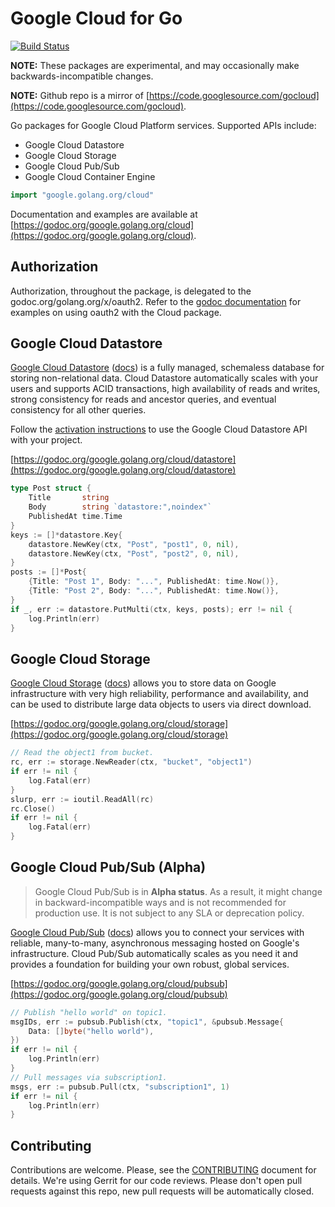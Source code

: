 # Google Cloud for Go

[![Build Status](https://travis-ci.org/GoogleCloudPlatform/gcloud-golang.svg?branch=master)](https://travis-ci.org/GoogleCloudPlatform/gcloud-golang)

**NOTE:** These packages are experimental, and may occasionally make
backwards-incompatible changes.

**NOTE:** Github repo is a mirror of [https://code.googlesource.com/gocloud](https://code.googlesource.com/gocloud).

Go packages for Google Cloud Platform services. Supported APIs include:

 * Google Cloud Datastore
 * Google Cloud Storage
 * Google Cloud Pub/Sub
 * Google Cloud Container Engine

``` go
import "google.golang.org/cloud"
```

Documentation and examples are available at
[https://godoc.org/google.golang.org/cloud](https://godoc.org/google.golang.org/cloud).

## Authorization

Authorization, throughout the package, is delegated to the godoc.org/golang.org/x/oauth2.
Refer to the [godoc documentation](https://godoc.org/golang.org/x/oauth2)
for examples on using oauth2 with the Cloud package.

## Google Cloud Datastore

[Google Cloud Datastore][cloud-datastore] ([docs][cloud-datastore-docs]) is a fully
managed, schemaless database for storing non-relational data. Cloud Datastore
automatically scales with your users and supports ACID transactions, high availability
of reads and writes, strong consistency for reads and ancestor queries, and eventual
consistency for all other queries.

Follow the [activation instructions][cloud-datastore-activation] to use the Google
Cloud Datastore API with your project.

[https://godoc.org/google.golang.org/cloud/datastore](https://godoc.org/google.golang.org/cloud/datastore)


```go
type Post struct {
	Title       string
	Body        string `datastore:",noindex"`
	PublishedAt time.Time
}
keys := []*datastore.Key{
	datastore.NewKey(ctx, "Post", "post1", 0, nil),
	datastore.NewKey(ctx, "Post", "post2", 0, nil),
}
posts := []*Post{
	{Title: "Post 1", Body: "...", PublishedAt: time.Now()},
	{Title: "Post 2", Body: "...", PublishedAt: time.Now()},
}
if _, err := datastore.PutMulti(ctx, keys, posts); err != nil {
	log.Println(err)
}
```

## Google Cloud Storage

[Google Cloud Storage][cloud-storage] ([docs][cloud-storage-docs]) allows you to store
data on Google infrastructure with very high reliability, performance and availability,
and can be used to distribute large data objects to users via direct download.

[https://godoc.org/google.golang.org/cloud/storage](https://godoc.org/google.golang.org/cloud/storage)


```go
// Read the object1 from bucket.
rc, err := storage.NewReader(ctx, "bucket", "object1")
if err != nil {
	log.Fatal(err)
}
slurp, err := ioutil.ReadAll(rc)
rc.Close()
if err != nil {
	log.Fatal(err)
}
```

## Google Cloud Pub/Sub (Alpha)

> Google Cloud Pub/Sub is in **Alpha status**. As a result, it might change in
> backward-incompatible ways and is not recommended for production use. It is not
> subject to any SLA or deprecation policy.

[Google Cloud Pub/Sub][cloud-pubsub] ([docs][cloud-pubsub-docs]) allows you to connect
your services with reliable, many-to-many, asynchronous messaging hosted on Google's
infrastructure. Cloud Pub/Sub automatically scales as you need it and provides a foundation
for building your own robust, global services.

[https://godoc.org/google.golang.org/cloud/pubsub](https://godoc.org/google.golang.org/cloud/pubsub)


```go
// Publish "hello world" on topic1.
msgIDs, err := pubsub.Publish(ctx, "topic1", &pubsub.Message{
	Data: []byte("hello world"),
})
if err != nil {
	log.Println(err)
}
// Pull messages via subscription1.
msgs, err := pubsub.Pull(ctx, "subscription1", 1)
if err != nil {
	log.Println(err)
}
```

## Contributing

Contributions are welcome. Please, see the
[CONTRIBUTING](https://github.com/GoogleCloudPlatform/gcloud-golang/blob/master/CONTRIBUTING.md)
document for details. We're using Gerrit for our code reviews. Please don't open pull
requests against this repo, new pull requests will be automatically closed.

[cloud-datastore]: https://cloud.google.com/datastore/
[cloud-datastore-docs]: https://cloud.google.com/datastore/docs
[cloud-datastore-activation]: https://cloud.google.com/datastore/docs/activate

[cloud-pubsub]: https://cloud.google.com/pubsub/
[cloud-pubsub-docs]: https://cloud.google.com/pubsub/docs

[cloud-storage]: https://cloud.google.com/storage/
[cloud-storage-docs]: https://cloud.google.com/storage/docs/overview
[cloud-storage-create-bucket]: https://cloud.google.com/storage/docs/cloud-console#_creatingbuckets
